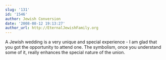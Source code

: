 ```yaml
---
slug: '131'
id: '1546'
author: Jewish Conversion
date: '2008-08-12 19:13:27'
author_url: http://EternalJewishFamily.org
---
```

A Jewish wedding is a very unique and special experience - I am glad that you got the opportunity to attend one. The symbolism, once you understand some of it, really enhances the special nature of the union.
